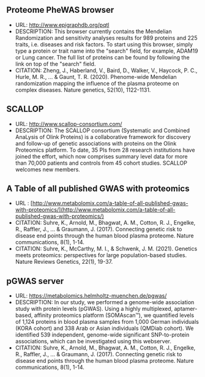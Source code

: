 


## Proteome PheWAS browser

- URL: http://www.epigraphdb.org/pqtl
- DESCRIPTION: This browser currently contains the Mendelian Randomization and sensitivity analyses results for 989 proteins and 225 traits, i.e. diseases and risk factors. To start using this browser, simply type a protein or trait name into the "search" field, for example, ADAM19 or Lung cancer. The full list of proteins can be found by following the link on top of the "search" field.
- CITATION: Zheng, J., Haberland, V., Baird, D., Walker, V., Haycock, P. C., Hurle, M. R., ... & Gaunt, T. R. (2020). Phenome-wide Mendelian randomization mapping the influence of the plasma proteome on complex diseases. Nature genetics, 52(10), 1122-1131.

## SCALLOP 

- URL: http://www.scallop-consortium.com/
- DESCRIPTION: The SCALLOP consortium (Systematic and Combined AnaLysis of Olink Proteins) is a collaborative framework for discovery and follow-up of genetic associations with proteins on the Olink Proteomics platform. To date, 35 PIs from 28 research institutions have joined the effort, which now comprises summary level data for more than 70,000 patients and controls from 45 cohort studies. SCALLOP welcomes new members.

## A Table of all published GWAS with proteomics

- URL : [http://www.metabolomix.com/a-table-of-all-published-gwas-with-proteomics/](http://www.metabolomix.com/a-table-of-all-published-gwas-with-proteomics/)
- CITATION: Suhre, K., Arnold, M., Bhagwat, A. M., Cotton, R. J., Engelke, R., Raffler, J., ... & Graumann, J. (2017). Connecting genetic risk to disease end points through the human blood plasma proteome. Nature communications, 8(1), 1-14.
- CITATION: Suhre, K., McCarthy, M. I., & Schwenk, J. M. (2021). Genetics meets proteomics: perspectives for large population-based studies. Nature Reviews Genetics, 22(1), 19-37.

## pGWAS server
- URL: https://metabolomics.helmholtz-muenchen.de/pgwas/
- DESCRIPTION: In our study, we performed a genome-wide association study with protein levels (pGWAS). Using a highly multiplexed, aptamer-based, affinity proteomics platform (SOMAscan™), we quantified levels of 1,124 proteins in blood plasma samples from 1,000 German individuals (KORA cohort) and 338 Arab or Asian individuals (QMDiab cohort). We identified 539 independent, genome-wide significant SNP-to-protein associations, which can be investigated using this webserver.
- CITATION: Suhre, K., Arnold, M., Bhagwat, A. M., Cotton, R. J., Engelke, R., Raffler, J., ... & Graumann, J. (2017). Connecting genetic risk to disease end points through the human blood plasma proteome. Nature communications, 8(1), 1-14.
